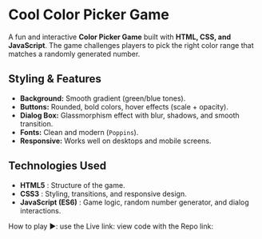 
# Cool Color Picker Game

A fun and interactive **Color Picker Game** built with **HTML, CSS, and JavaScript**.
The game challenges players to pick the right color range that matches a randomly generated number.



## Styling & Features

* **Background:** Smooth gradient (green/blue tones).
* **Buttons:** Rounded, bold colors, hover effects (scale + opacity).
* **Dialog Box:** Glassmorphism effect with blur, shadows, and smooth transition.
* **Fonts:** Clean and modern (`Poppins`).
* **Responsive:** Works well on desktops and mobile screens.



## Technologies Used

* **HTML5** : Structure of the game.
* **CSS3** : Styling, transitions, and responsive design.
* **JavaScript (ES6)** : Game logic, random number generator, and dialog interactions.


How to play ▶:
use the Live link:
view code with the Repo link:
